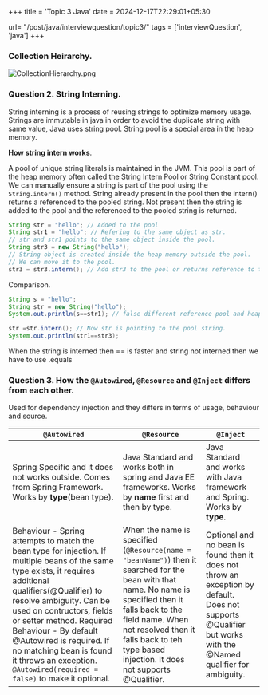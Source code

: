 +++
title = 'Topic 3 Java'
date = 2024-12-17T22:29:01+05:30

url= "/post/java/interviewquestion/topic3/"
tags = ['interviewQuestion', 'java']
+++

### Collection Heirarchy.

![CollectionHierarchy.png](/images/Java/InterviewQuestion/CollectionHierarchy.png)

### Question 2. String Interning.

String interning is a process of reusing strings to optimize memory usage. Strings are immutable in java in order to
avoid the duplicate string with same value, Java uses string pool. String pool is a special area in the heap memory.

**How string intern works**.

A pool of unique string literals is maintained in the JVM. This pool is part of the heap memory often called the String
Intern Pool or String Constant pool.
We can manually ensure a string is part of the pool using the `String.intern()` method. String already present in the
pool then the intern() returns a referenced to the pooled string. Not present then the string is added to the pool and
the referenced to the pooled string is returned.

```java
String str = "hello"; // Added to the pool
String str1 = "hello"; // Refering to the same object as str.
// str and str1 points to the same object inside the pool.
String str3 = new String("hello");
// String object is created inside the heap memory outside the pool.
// We can move it to the pool.
str3 = str3.intern(); // Add str3 to the pool or returns reference to the pooled string.

```

Comparison.

```java
String s = "hello";
String str = new String("hello");
System.out.println(s==str1); // false different reference pool and heap.

str =str.intern(); // Now str is pointing to the pool string.
System.out.println(str1==str3);
```

When the string is interned then == is faster and string not interned then we have to use .equals

### Question 3. How the `@Autowired`, `@Resource` and `@Inject` differs from each other.

Used for dependency injection and they differs in terms of usage, behaviour and source.

| `@Autowired`                                                                                              | `@Resource`                                                                                                                                                                                                                                                            | `@Inject`                                                                  |
|-----------------------------------------------------------------------------------------------------------|------------------------------------------------------------------------------------------------------------------------------------------------------------------------------------------------------------------------------------------------------------------------|----------------------------------------------------------------------------|
| Spring Specific and it does not works outside. Comes from Spring Framework. Works by **type**(bean type). | Java Standard and works both in spring and Java EE frameworks. Works by **name** first and then by type.                                                                                                                                                               | Java Standard and works with Java framework and Spring. Works by **type**. |
|Behaviour - Spring attempts to match the bean type for injection. If multiple beans of the same type exists, it requires additional qualifiers(@Qualifier) to resolve ambiguity. Can be used on contructors, fields or setter method. Required Behaviour - By default @Autowired is required. If no matching bean is found it throws an exception. `@Autowired(required = false)` to make it optional. | When the name is specified (`@Resource(name = "beanName")`) then it searched for the bean with that name. No name is specified then it falls back to the field name. When not resolved then it falls back to teh type based injection. It does not supports @Qualifier. | Optional and no bean is found then it does not throw an exception by default. Does not supports @Qualifier but works with the @Named qualifier for ambiguity.|